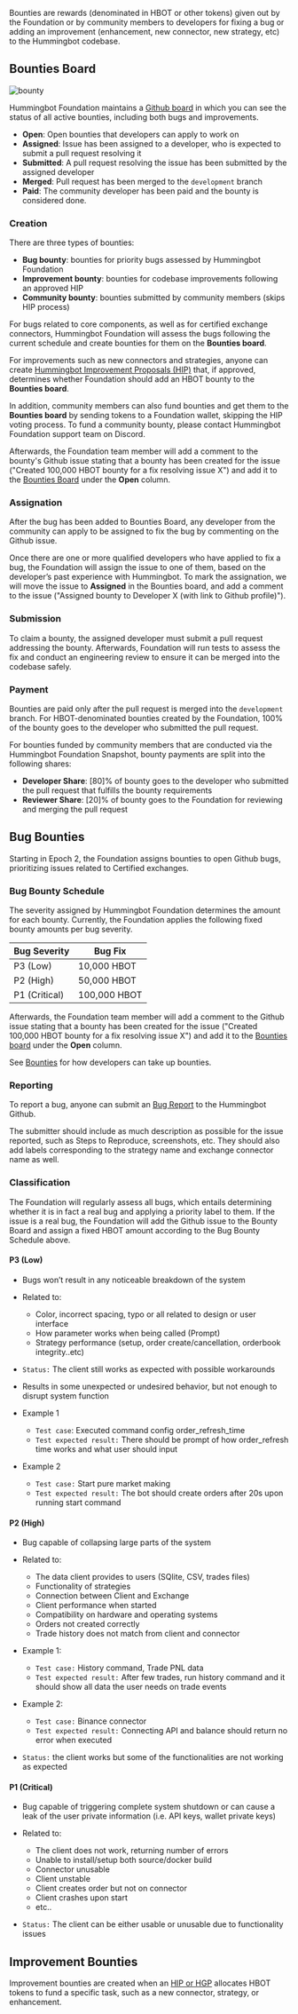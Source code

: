 Bounties are rewards (denominated in HBOT or other tokens) given out by the Foundation or by community members to developers for fixing a bug or adding an improvement (enhancement, new connector, new strategy, etc) to the Hummingbot codebase.

## Bounties Board

![bounty](/assets/img/bounty-board.jpg)

Hummingbot Foundation maintains a [Github board](https://github.com/orgs/hummingbot/projects/7/views/1) in which you can see the status of all active bounties, including both bugs and improvements.

* **Open**: Open bounties that developers can apply to work on
* **Assigned**: Issue has been assigned to a developer, who is expected to submit a pull request resolving it
* **Submitted**: A pull request resolving the issue has been submitted by the assigned developer
* **Merged**: Pull request has been merged to the `development` branch
* **Paid**: The community developer has been paid and the bounty is considered done.

### Creation

There are three types of bounties:

* **Bug bounty**: bounties for priority bugs assessed by Hummingbot Foundation
* **Improvement bounty**: bounties for codebase improvements following an approved HIP
* **Community bounty**: bounties submitted by community members (skips HIP process)

For bugs related to core components, as well as for certified exchange connectors, Hummingbot Foundation will assess the bugs following the current schedule and create bounties for them on the **Bounties board**.

For improvements such as new connectors and strategies, anyone can create [Hummingbot Improvement Proposals (HIP)](/governance/proposals) that, if approved, determines whether Foundation should add an HBOT bounty to the **Bounties board**.

In addition, community members can also fund bounties and get them to the **Bounties board** by sending tokens to a Foundation wallet, skipping the HIP voting process.  To fund a community bounty, please contact Hummingbot Foundation support team on Discord.

Afterwards, the Foundation team member will add a comment to the bounty's Github issue stating that a bounty has been created for the issue ("Created 100,000 HBOT bounty for a fix resolving issue X") and add it to the [Bounties Board](https://github.com/orgs/hummingbot/projects/7/views/1) under the **Open** column.

### Assignation

After the bug has been added to Bounties Board, any developer from the community can apply to be assigned to fix the bug by commenting on the Github issue.

Once there are one or more qualified developers who have applied to fix a bug, the Foundation will assign the issue to one of them, based on the developer’s past experience with Hummingbot. To mark the assignation, we will move the issue to **Assigned** in the Bounties board, and add a comment to the issue ("Assigned bounty to Developer X (with link to Github profile)").

### Submission

To claim a bounty, the assigned developer must submit a pull request addressing the bounty. Afterwards, Foundation will run tests to assess the fix and conduct an engineering review to ensure it can be merged into the codebase safely.

### Payment

Bounties are paid only after the pull request is merged into the `development` branch. For HBOT-denominated bounties created by the Foundation, 100% of the bounty goes to the developer who submitted the pull request.

For bounties funded by community members that are conducted via the Hummingbot Foundation Snapshot, bounty payments are split into the following shares:

* **Developer Share**: [80]% of bounty goes to the developer who submitted the pull request that fulfills the bounty requirements
* **Reviewer Share**: [20]% of bounty goes to the Foundation for reviewing and merging the pull request

## Bug Bounties

Starting in Epoch 2, the Foundation assigns bounties to open Github bugs, prioritizing issues related to Certified exchanges.

### Bug Bounty Schedule

The severity assigned by Hummingbot Foundation determines the amount for each bounty. Currently, the Foundation applies the following fixed bounty amounts per bug severity.

| Bug Severity  | Bug Fix      |
| -----------   | ------------ |
| P3 (Low)      |  10,000 HBOT |
| P2 (High)      | 50,000 HBOT |
| P1 (Critical)  | 100,000 HBOT |

Afterwards, the Foundation team member will add a comment to the Github issue stating that a bounty has been created for the issue ("Created 100,000 HBOT bounty for a fix resolving issue X") and add it to the [Bounties board](https://github.com/orgs/hummingbot/projects/7/views/1) under the **Open** column.

See [Bounties](/maintenance/bounties) for how developers can take up bounties.

### Reporting

To report a bug, anyone can submit an [Bug Report](https://github.com/hummingbot/hummingbot/issues/new?assignees=&labels=bug&template=bug_report.md&title=) to the Hummingbot Github.

The submitter should include as much description as possible for the issue reported, such as Steps to Reproduce, screenshots, etc. They should also add labels corresponding to the strategy name and exchange connector name as well.

### Classification

The Foundation will regularly assess all bugs, which entails determining whether it is in fact a real bug and applying a priority label to them. If the issue is a real bug, the Foundation will add the Github issue to the Bounty Board and assign a fixed HBOT amount according to the Bug Bounty Schedule above.

#### P3 (Low)

* Bugs won’t result in any noticeable breakdown of the system

* Related to:
  * Color, incorrect spacing, typo or all related to design or user interface
  * How parameter works when being called (Prompt)
  * Strategy performance (setup, order create/cancellation, orderbook integrity..etc)

* `Status:` The client still works as expected with possible workarounds

* Results in some unexpected or undesired behavior, but not enough to disrupt system function

* Example 1
  * `Test case`: Executed command config order_refresh_time
  * `Test expected result:` There should be prompt of how order_refresh time works and what user should input

* Example 2
  * `Test case:` Start pure market making
  * `Test expected result:` The bot should create orders after 20s upon running start command

#### P2 (High)

* Bug capable of collapsing large parts of the system

* Related to:
  * The data client provides to users (SQlite, CSV, trades files)
  * Functionality of strategies
  * Connection between Client and Exchange
  * Client performance when started
  * Compatibility on hardware and operating systems
  * Orders not created correctly
  * Trade history does not match from client and connector

* Example 1:
  * `Test case:` History command, Trade PNL data
  * `Test expected result:` After few trades, run history command and it should show all data the user needs on trade events

* Example 2:
  * `Test case:` Binance connector
  * `Test expected result:` Connecting API and balance should return no error when executed

* `Status:` the client works but some of the functionalities are not working as expected

#### P1 (Critical)

* Bug capable of triggering complete system shutdown or can cause a leak of the user private information (i.e. API keys, wallet private keys)

* Related to:
  * The client does not work, returning number of errors
  * Unable to install/setup both source/docker build
  * Connector unusable
  * Client unstable
  * Client  creates order but not on connector
  * Client crashes upon start
  * etc..

* `Status:` The client can be either usable or unusable due to functionality issues

## Improvement Bounties

Improvement bounties are created when an [HIP or HGP](/governance/proposals) allocates HBOT tokens to fund a specific task, such as a new connector, strategy, or enhancement.

